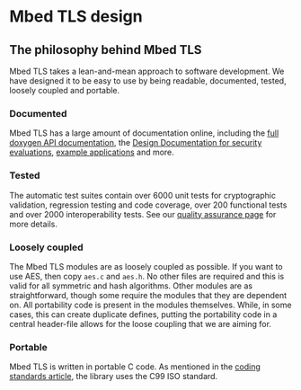 # Mbed TLS design

## The philosophy behind Mbed TLS

Mbed TLS takes a lean-and-mean approach to software development. We have designed it to be easy to use by being readable, documented, tested, loosely coupled and portable.


### Documented

Mbed TLS has a large amount of documentation online, including the [full doxygen API documentation](/api), the [Design Documentation for security evaluations](/high-level-design), [example applications](/source-code) and more.


### Tested

The automatic test suites contain over 6000 unit tests for cryptographic validation, regression testing and code coverage, over 200 functional tests and over 2000 interoperability tests. See our [quality assurance page](what-tests-and-checks-are-run-for-polarssl.md) for more details.


### Loosely coupled

The Mbed TLS modules are as loosely coupled as possible. If you want to use AES, then copy `aes.c` and `aes.h`. No other files are required and this is valid for all symmetric and hash algorithms. Other modules are as straightforward, though some require the modules that they are dependent on. All portability code is present in the modules themselves. While, in some cases, this can create duplicate defines, putting the portability code in a central header-file allows for the loose coupling that we are aiming for.


### Portable

Mbed TLS is written in portable C code. As mentioned in the [coding standards article](../development/mbedtls-coding-standards.md#iso-c99), the library uses the C99 ISO standard.


<!--'mbedtls-philosophy','Mbed TLS is designed according to a specific philosophy','PolarSSL, philosophy, loose-coupling, easy','philosophy, loose-coupling, easy, tests, portable','published','2012-10-07 00:00:00','1','3606','2015-07-24 11:49:00','Paul Bakker'-->
